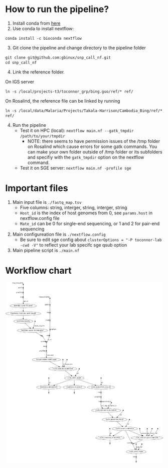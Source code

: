 # How to run the pipeline?

1. Install conda from [here](https://docs.conda.io/en/latest/miniconda.html)
2. Use conda to install nextflow:
```
conda install -c bioconda nextflow
```
3. Git clone the pipeline and change directory to the pipeline folder
```
git clone git@github.com:gbinux/snp_call_nf.git
cd snp_call_nf
```
4. Link the reference folder.

On IGS server
```
ln -s /local/projects-t3/toconnor_grp/bing.guo/ref/* ref/
```

On Rosalind, the reference file can be linked by running
```
ln -s /local/data/Malaria/Projects/Takala-Harrison/Cambodia_Bing/ref/* ref/
```

4. Run the pipeline
    - Test it on HPC (local): `nextflow main.nf --gatk_tmpdir /path/to/your/tmpdir`
        - NOTE: there seems to have permission issues of the /tmp folder on Rosalind which 
        cause errors for some gatk commands. You can make your own folder outside of /tmp 
        folder or its subfolders and specifiy with the `gatk_tmpdir` option on the nextflow
        command.
    - Test it on SGE server: `nextflow main.nf -profile sge`

# Important files

1. Main input file is `./fastq_map.tsv`
    - Five columns: string, interger, string, interger, string
    - `Host_id` is the index of host genomes from 0, see `params.host` in nextflow.config file
    - `Mate_id` can be 0 for single-end sequencing, or 1 and 2 for pair-end sequencing
2. Main configureation file is `./nextflow.config`
    - Be sure to edit sge config about `clusterOptions = "-P toconnor-lab -cwd -V"` to reflect your lab specifc sge qsub option
3. Main pipeline script is `./main.nf`

# Workflow chart

![flowchar](./flowchart.png)
